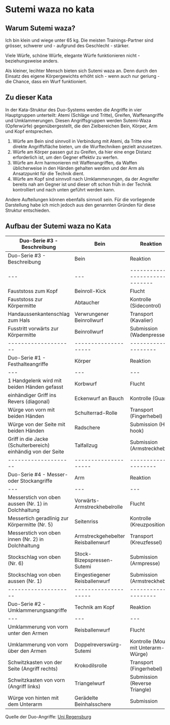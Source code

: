 # Sutemi waza no kata

## Warum Sutemi waza?

Ich bin klein und wiege unter 65 kg. Die meisten Trainings-Partner sind grösser, schwerer und - aufgrund des Geschlecht - stärker.

Viele Würfe, schöne Würfe, elegante Würfe funktionieren nicht - beziehungsweise anders.

Als kleiner, lecihter Mensch bieten sich Sutemi waza an. Denn durch den Einsatz des eigene Körpergewichts erhöht sich - wenn auch nur geriung - die Chance, dass ein Wurf funktioniert.

## Zu dieser Kata

In der Kata-Struktur des Duo-Systems werden die Angriffe in vier Hauptgruppen unterteilt: Atemi (Schläge und Tritte), Greifen, Waffenangriffe und Umklammerungen. Diesen Angriffsgruppen werden Sutemi-Waza (Opferwürfe) gegenübergestellt, die den Zielbereichen Bein, Körper, Arm und Kopf entsprechen.

1. Würfe am Bein sind sinnvoll in Verbindung mit Atemi, da Tritte eine direkte Angriffsfläche bieten, um die Wurftechniken gezielt anzusetzen.
2. Würfe am Körper passen gut zu Greifen, da hier eine enge Distanz erforderlich ist, um den Gegner effektiv zu werfen.
3. Würfe am Arm harmonieren mit Waffenangriffen, da Waffen üblicherweise in den Händen gehalten werden und der Arm als Ansatzpunkt für die Technik dient.
4. Würfe am Kopf sind sinnvoll nach Umklammerungen, da der Angreifer bereits nah am Gegner ist und dieser oft schon früh in der Technik kontrolliert und nach unten geführt werden kann.

Andere Aufteilungen können ebenfalls sinnvoll sein. Für die vorliegende Darstellung habe ich mich jedoch aus den genannten Gründen für diese Struktur entschieden.

## Aufbau der Sutemi waza no Kata

| Duo-Serie #3 - Beschreibung                                  | Bein                               | Reaktion                             |
|--------------------------------------------------------------|------------------------------------|--------------------------------------|
| Duo-Serie #3 - Beschreibung                                  | Bein                               | Reaktion                             |
| ---                                                          | ---                                | -------------------------------      |
| Fauststoss zum Kopf                                          | Beinroll-Kick                      | Flucht                               |
| Fauststoss zur Körpermitte                                   | Abtaucher                          | Kontrolle (Sidecontrol)              |
| Handaussenkantenschlag zum Hals                              | Verwrungener Beinrollwurf          | Transport (Kavalier)                 |
| Fusstritt vorwärts zur Körpermitte                           | Beinrollwurf                       | Submission (Wadenpresse)             |
| --------------------                                         | --------------------               | --------------------                 |
| Duo-Serie #1 - Festhalteangriffe                             | Körper                             | Reaktion                             |
| ---                                                          | ---                                | ---                                  |
| 1 Handgelenk wird mit beiden Händen gefasst                  | Korbwurf                           | Flucht                               |
| einhändiger Griff ins Revers (diagonal)                      | Eckenwurf an Bauch                 | Kontrolle (Guard)                    |
| Würge von vorn mit beiden Händen                             | Schulterrad-Rolle                  | Transport (Fingerhebel)              |
| Würge von der Seite mit beiden Händen                        | Radschere                          | Submission (Heel hook)               |
| Griff in die Jacke (Schulterbereich) einhändig von der Seite | Talfallzug                         | Submission (Armstreckhebel)          |
| --------------------                                         | --------------------               | --------------------                 |
| Duo-Serie #4 - Messer- oder Stockangriffe                    | Arm                                | Reaktion                             |
| ---                                                          | ---                                | ---                                  |
| Messerstich von oben aussen (Nr. 1) in Dolchhaltung          | Vorwärts-Armstreckhebelrolle       | Flucht                               |
| Messertich geradlinig zur Körpermitte (Nr. 5)                | Seitenriss                         | Kontrolle (Kreuzposition)            |
| Messerstich von oben innen (Nr. 2) in Dolchhaltung           | Armstreckgehebelter Reisballenwurf | Transport (Kreuzfessel)              |
| Stockschlag  von oben (Nr. 6)                                | Stock-Bizepspressen-Sutemi         | Submission (Armpresse)               |
| Stockschlag von oben aussen (Nr. 1)                          | Eingestiegener Reisballenwurf      | Submission (Armstreckhebel)          |
| --------------------                                         | --------------------               | --------------------                 |
| Duo-Serie #2 -Umklammerungsangriffe                          | Technik am Kopf                    | Reaktion                             |
| ---                                                          | ---                                | ---                                  |
| Umklammerung von vorn unter den Armen                        | Reisballenwurf                     | Flucht                               |
| Umklammerung von vorn über den Armen                         | Doppelreverswürg-Sutemi            | Kontrolle (Mount mit Unterarm-Würge) |
| Schwitzkasten von der Seite (Angriff rechts)                 | Krokodilsrolle                     | Transport (Fingerhebel)              |
| Schwitzkasten von vorn (Angriff links)                       | Triangelwurf                       | Submission (Reverse Triangle)        |
| Würge von hinten mit dem Unterarm                            | Gerädelte Beinhalsschere           | Submission                           |

Quelle der Duo-Angriffe: <a href="https://homepages.uni-regensburg.de/~fup08039/jujutsu/Duo.html">Uni Regensburg</a>
